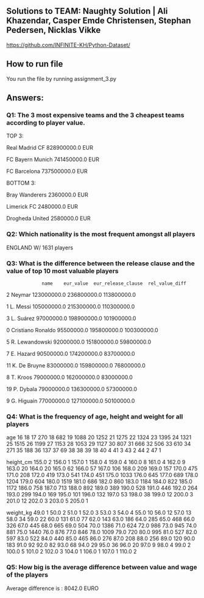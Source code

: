 ## Solutions to TEAM: Naughty Solution | Ali Khazendar, Casper Emde Christensen, Stephan Pedersen, Nicklas Vikke
https://github.com/INFINITE-KH/Python-Dataset/

## How to run file
You run the file by running assignment_3.py


## Answers:
### Q1:  The 3 most expensive teams and the 3 cheapest teams according to player value.

TOP 3: 

Real Madrid CF             828900000.0 EUR

FC Bayern Munich           741450000.0 EUR

FC Barcelona               737500000.0 EUR


BOTTOM 3:

Bray Wanderers               2360000.0 EUR

Limerick FC                  2480000.0 EUR

Drogheda United              2580000.0 EUR


### Q2:  Which nationality is the most frequent amongst all players

ENGLAND W/ 1631 players

### Q3:  What is the difference between the release clause and the value of top 10 most valuable players

                 name    eur_value  eur_release_clause  rel_value_diff

2              Neymar  123000000.0         236800000.0     113800000.0

1            L. Messi  105000000.0         215300000.0     110300000.0

3           L. Suárez   97000000.0         198900000.0     101900000.0

0   Cristiano Ronaldo   95500000.0         195800000.0     100300000.0

5      R. Lewandowski   92000000.0         151800000.0      59800000.0

7           E. Hazard   90500000.0         174200000.0      83700000.0

11       K. De Bruyne   83000000.0         159800000.0      76800000.0

8            T. Kroos   79000000.0         162000000.0      83000000.0

19          P. Dybala   79000000.0         136300000.0      57300000.0

9          G. Higuaín   77000000.0         127100000.0      50100000.0

### Q4: What is the frequency of age, height and weight for all players

age
16      18
17     270
18     682
19    1088
20    1252
21    1275
22    1324
23    1395
24    1321
25    1515
26    1199
27    1153
28    1053
29    1127
30     807
31     666
32     506
33     610
34     271
35     188
36     137
37      69
38      38
39      18
40       4
41       3
43       2
44       2
47       1

height_cm
155.0       2
156.0       1
157.0       1
158.0       4
159.0       4
160.0       8
161.0       4
162.0       9
163.0      20
164.0      20
165.0      62
166.0      57
167.0     106
168.0     209
169.0     157
170.0     475
171.0     208
172.0     419
173.0     541
174.0     451
175.0    1033
176.0     645
177.0     689
178.0    1204
179.0     604
180.0    1519
181.0     686
182.0     860
183.0    1184
184.0     822
185.0    1172
186.0     758
187.0     713
188.0     892
189.0     389
190.0     528
191.0     446
192.0     264
193.0     299
194.0     169
195.0     101
196.0     132
197.0      53
198.0      38
199.0      12
200.0       3
201.0      12
202.0       3
203.0       5
205.0       1

weight_kg
49.0        1
50.0        2
51.0        1
52.0        3
53.0        3
54.0        4
55.0       10
56.0       12
57.0       13
58.0       34
59.0       22
60.0      131
61.0       77
62.0      143
63.0      186
64.0      285
65.0      468
66.0      326
67.0      445
68.0      665
69.0      504
70.0     1386
71.0      624
72.0      986
73.0      945
74.0      881
75.0     1440
76.0      876
77.0      846
78.0     1009
79.0      720
80.0      995
81.0      527
82.0      597
83.0      522
84.0      440
85.0      465
86.0      276
87.0      208
88.0      256
89.0      120
90.0      183
91.0       92
92.0       82
93.0       68
94.0       29
95.0       36
96.0       20
97.0        9
98.0        4
99.0        2
100.0       5
101.0       2
102.0       3
104.0       1
106.0       1
107.0       1
110.0       2



### Q5: How big is the average difference between value and wage of the players

Average difference is : 8042.0 EURO

